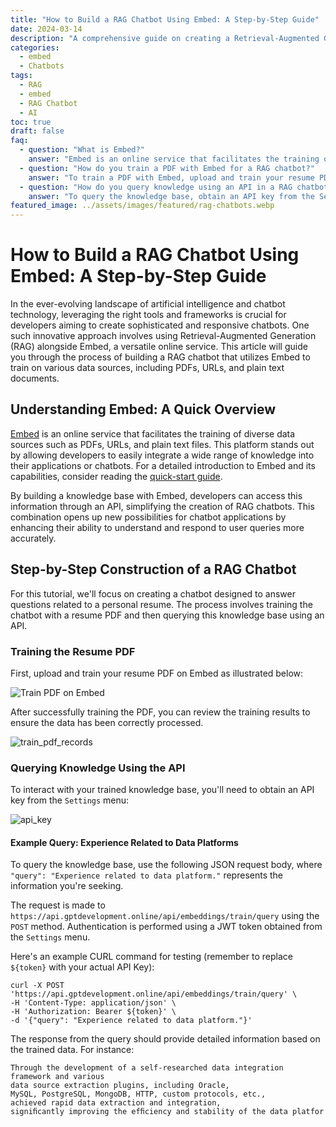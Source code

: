 ```yaml
---
title: "How to Build a RAG Chatbot Using Embed: A Step-by-Step Guide"
date: 2024-03-14
description: "A comprehensive guide on creating a Retrieval-Augmented Generation (RAG) chatbot with Embed, including steps for training on diverse data sources and querying knowledge via API."
categories:
  - embed
  - Chatbots
tags:
  - RAG
  - embed
  - RAG Chatbot
  - AI
toc: true
draft: false
faq:
  - question: "What is Embed?"
    answer: "Embed is an online service that facilitates the training of diverse data sources such as PDFs, URLs, and plain text files, allowing developers to easily integrate a wide range of knowledge into their applications or chatbots."
  - question: "How do you train a PDF with Embed for a RAG chatbot?"
    answer: "To train a PDF with Embed, upload and train your resume PDF on the platform. After training, review the results to ensure the data has been correctly processed."
  - question: "How do you query knowledge using an API in a RAG chatbot?"
    answer: "To query the knowledge base, obtain an API key from the Settings menu and make a request to the Embed API using the POST method with a JSON request body that includes your query."
featured_image: ../assets/images/featured/rag-chatbots.webp
---
```




# How to Build a RAG Chatbot Using Embed: A Step-by-Step Guide

In the ever-evolving landscape of artificial intelligence and chatbot technology, leveraging the right tools and frameworks is crucial for developers aiming to create sophisticated and responsive chatbots. One such innovative approach involves using Retrieval-Augmented Generation (RAG) alongside Embed, a versatile online service. This article will guide you through the process of building a RAG chatbot that utilizes Embed to train on various data sources, including PDFs, URLs, and plain text documents. 



##  Understanding Embed: A Quick Overview 

[Embed](https://gptdevelopment.online/about/) is an online service that facilitates the training of diverse data sources such as PDFs, URLs, and plain text files. This platform stands out by allowing developers to easily integrate a wide range of knowledge into their applications or chatbots. For a detailed introduction to Embed and its capabilities, consider reading the [quick-start guide](https://gptdevelopment.online/about/). 



By building a knowledge base with Embed, developers can access this information through an API, simplifying the creation of RAG chatbots. This combination opens up new possibilities for chatbot applications by enhancing their ability to understand and respond to user queries more accurately. 





## Step-by-Step Construction of a RAG Chatbot 

For this tutorial, we'll focus on creating a chatbot designed to answer questions related to a personal resume. The process involves training the chatbot with a resume PDF and then querying this knowledge base using an API. 



### Training the Resume PDF 

First, upload and train your resume PDF on Embed as illustrated below: 

![Train PDF on Embed](/images/embed/train_pdf.png) 

After successfully training the PDF, you can review the training results to ensure the data has been correctly processed. 

![train_pdf_records](/images/embed/pdf_train_pdf.png)



### Querying Knowledge Using the API 

To interact with your trained knowledge base, you'll need to obtain an API key from the `Settings` menu: 

![api_key](/images/embed/setting.png)



#### Example Query: Experience Related to Data Platforms 

To query the knowledge base, use the following JSON request body, where `"query": "Experience related to data platform."` represents the information you're seeking. 



The request is made to `https://api.gptdevelopment.online/api/embeddings/train/query` using the `POST` method. Authentication is performed using a JWT token obtained from the `Settings` menu. 



Here's an example CURL command for testing (remember to replace `${token}` with your actual API Key): 

```
curl -X POST 'https://api.gptdevelopment.online/api/embeddings/train/query' \
-H 'Content-Type: application/json' \
-H 'Authorization: Bearer ${token}' \
-d '{"query": "Experience related to data platform."}'

```



The response from the query should provide detailed information based on the trained data. For instance:

```
Through the development of a self-researched data integration framework and various 
data source extraction plugins, including Oracle, 
MySQL, PostgreSQL, MongoDB, HTTP, custom protocols, etc., 
achieved rapid data extraction and integration, 
signiﬁcantly improving the efﬁciency and stability of the data platfor
```



